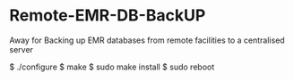 # Remote-EMR-DB-BackUP
Away for Backing up EMR databases from remote facilities to a centralised server

$ ./configure
$ make
$ sudo make install
$ sudo reboot